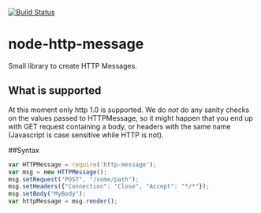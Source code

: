 [![Build Status](https://travis-ci.org/afiestas/node-http-message.svg?branch=master)](https://travis-ci.org/afiestas/node-http-message)
# node-http-message
Small library to create HTTP Messages.

## What is supported
At this moment only http 1.0 is supported.
We do *not* do any sanity checks on the values passed to HTTPMessage, so it might happen that you end up with
GET request containing a body, or headers with the same name (Javascript is case sensitive while HTTP is not).

##Syntax
```javascript
var HTTPMessage = require('http-message');
var msg = new HTTPMessage();
msg.setRequest("POST", "/some/path");
msg.setHeaders({"Connection": "Close", "Accept": "*/*"});
msg.setBody("MyBody");
var httpMessage = msg.render();
```
